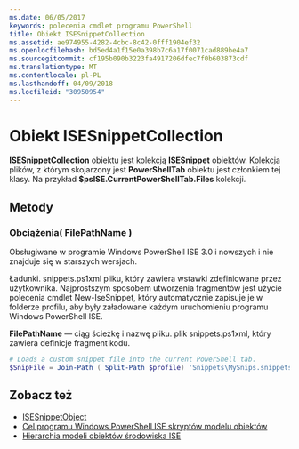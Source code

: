 ```yaml
---
ms.date: 06/05/2017
keywords: polecenia cmdlet programu PowerShell
title: Obiekt ISESnippetCollection
ms.assetid: ae974955-4282-4cbc-8c42-0fff1904ef32
ms.openlocfilehash: bd5ed4a1f15e0a398b7c6a17f0071cad889be4a7
ms.sourcegitcommit: cf195b090b3223fa4917206dfec7f0b603873cdf
ms.translationtype: MT
ms.contentlocale: pl-PL
ms.lasthandoff: 04/09/2018
ms.locfileid: "30950954"
---
```

# <a name="the-isesnippetcollection-object"></a>Obiekt ISESnippetCollection

**ISESnippetCollection** obiektu jest kolekcją **ISESnippet** obiektów. Kolekcja plików, z którym skojarzony jest **PowerShellTab** obiektu jest członkiem tej klasy. Na przykład **$psISE.CurrentPowerShellTab.Files** kolekcji.

## <a name="methods"></a>Metody

### <a name="load-filepathname-"></a>Obciążenia\( FilePathName \)

Obsługiwane w programie Windows PowerShell ISE 3.0 i nowszych i nie znajduje się w starszych wersjach.

Ładunki. snippets.ps1xml pliku, który zawiera wstawki zdefiniowane przez użytkownika. Najprostszym sposobem utworzenia fragmentów jest użycie polecenia cmdlet New-IseSnippet, który automatycznie zapisuje je w folderze profilu, aby były załadowane każdym uruchomieniu programu Windows PowerShell ISE.

**FilePathName** — ciąg ścieżkę i nazwę pliku. plik snippets.ps1xml, który zawiera definicje fragment kodu.

```powershell
# Loads a custom snippet file into the current PowerShell tab.
$SnipFile = Join-Path ( Split-Path $profile) 'Snippets\MySnips.snippets.ps1xml' $psISE.CurrentPowerShellTab.Snippets.Add($SnipPath)
```

## <a name="see-also"></a>Zobacz też

- [ISESnippetObject](The-ISESnippetObject.md)
- [Cel programu Windows PowerShell ISE skryptów modelu obiektów](Purpose-of-the-Windows-PowerShell-ISE-Scripting-Object-Model.md)
- [Hierarchia modeli obiektów środowiska ISE](The-ISE-Object-Model-Hierarchy.md)